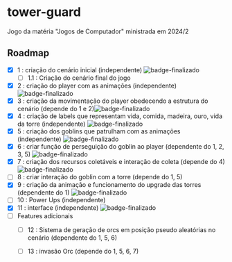 # tower-guard
Jogo da matéria "Jogos de Computador" ministrada em 2024/2


## Roadmap

- [x] 1 : criação do cenário inicial (independente) ![badge-finalizado]
  - [ ]   1.1 : Criação do cenário final do jogo
- [x] 2 : criação do player com as animações (independente) ![badge-finalizado]
- [x] 3 : criação da movimentação do player obedecendo a estrutura do cenário (depende do 1 e 2)![badge-finalizado]
- [x] 4 : criação de labels que representam vida, comida, madeira, ouro, vida da torre (independente) ![badge-finalizado]
- [x] 5 : criação dos goblins que patrulham com as animações (independente) ![badge-finalizado]
- [x] 6 : criar função de perseguição do goblin ao player (dependente do 1, 2, 3, 5) ![badge-finalizado]
- [x] 7 : criação dos recursos coletáveis e interação de coleta (depende do 4) ![badge-finalizado]
- [ ] 8 : criar interação do goblin com a torre (depende do 1, 5) 
- [x] 9 : criação da animação e funcionamento do upgrade das torres (dependente do 1) ![badge-finalizado]
- [ ] 10 : Power Ups (independente)
- [x] 11 : interface (independente) ![badge-finalizado]
- [ ] Features adicionais
  - [ ] 12 : Sistema de geração de orcs em posição pseudo aleatórias no cenário (dependente do 1, 5, 6)
  - [ ] 13 : invasão Orc (depende do 1, 5, 6, 7)


<!-- Definições de badges (ocultas) -->
[badge-finalizado]: https://img.shields.io/badge/Finalizado-brightgreen?style=flat-square
[badge-em-progresso]: https://img.shields.io/badge/Em%20progresso-yellow?style=flat-square
[badge-revisao]: https://img.shields.io/badge/Revis%C3%A3o-purple?style=flat-square
[badge-pendente]: https://img.shields.io/badge/Pendente-red?style=flat-square
